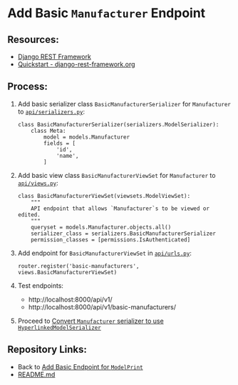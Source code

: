 # Add Basic `Manufacturer` Endpoint

## Resources:
* [Django REST Framework](https://www.django-rest-framework.org/)
* [Quickstart - django-rest-framework.org](https://www.django-rest-framework.org/tutorial/quickstart/#quickstart)

## Process:

1. Add basic serializer class `BasicManufacturerSerializer` for `Manufacturer` to [`api/serializers.py`](../api/serializers.py):
    ```
    class BasicManufacturerSerializer(serializers.ModelSerializer):
        class Meta:
            model = models.Manufacturer
            fields = [
                'id',
                'name',
            ]
    ```

1. Add basic view class `BasicManufacturerViewSet` for `Manufacturer` to [`api/views.py`](../api/views.py):
    ```
    class BasicManufacturerViewSet(viewsets.ModelViewSet):
        """
        API endpoint that allows `Manufacturer`s to be viewed or edited.
        """
        queryset = models.Manufacturer.objects.all()
        serializer_class = serializers.BasicManufacturerSerializer
        permission_classes = [permissions.IsAuthenticated]
    ```

1. Add endpoint for `BasicManufacturerViewSet` in [`api/urls.py`](../api/urls.py):
    ```
    router.register('basic-manufacturers', views.BasicManufacturerViewSet)
    ```

1. Test endpoints:
    * http://localhost:8000/api/v1/
    * http://localhost:8000/api/v1/basic-manufacturers/

1. Proceed to [Convert `Manufacturer` serializer to use `HyperlinkedModelSerializer`](./21_convert_manufacturer_serializer_to_hyperlinked.md)

## Repository Links:
* Back to [Add Basic Endpoint for `ModelPrint`](./19_add_basic_endpoint_for_model_print.md)
* [README.md](../README.md)